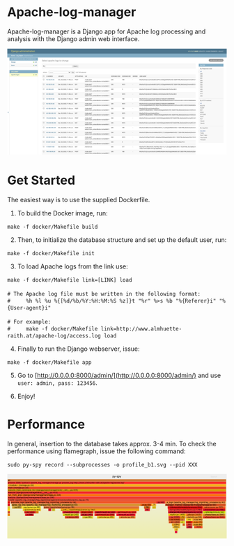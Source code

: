 # Apache-log-manager
Apache-log-manager is a Django app for Apache log processing and analysis with the Django admin web interface.    


<img src="/extra/screenshot.png" alt="Django admin"/>

Get Started
===========

The easiest way is to use the supplied Dockerfile.

1. To build the Docker image, run:
```
make -f docker/Makefile build
```

2. Then, to initialize the database structure and set up the default user, run:
```
make -f docker/Makefile init
```

3. To load Apache logs from the link use:
```
make -f docker/Makefile link=[LINK] load

# The Apache log file must be written in the following format:
#     %h %l %u %{[%d/%b/%Y:%H:%M:%S %z]}t "%r" %>s %b "%{Referer}i" "%{User-agent}i"

# For example:
#     make -f docker/Makefile link=http://www.almhuette-raith.at/apache-log/access.log load
```

4. Finally to run the Django webserver, issue:
```
make -f docker/Makefile app
```

5. Go to [http://0.0.0.0:8000/admin/](http://0.0.0.0:8000/admin/) and use `user: admin, pass: 123456`.

6. Enjoy!


Performance
===========

In general, insertion to the database takes approx. 3-4 min.
To check the performance using flamegraph, issue the following command:
```
sudo py-spy record --subprocesses -o profile_b1.svg --pid XXX
```
<img src="/extra/graph.png" alt="Performance flamegraph"/>
